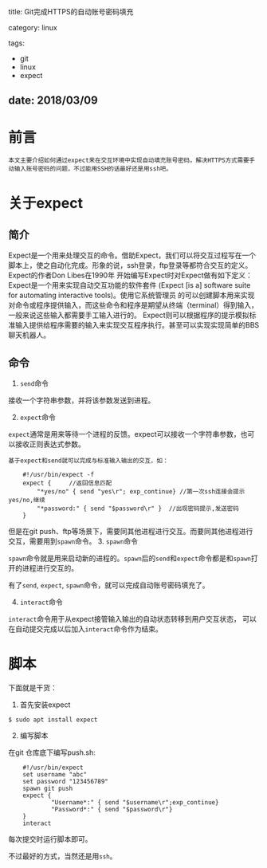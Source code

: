 title: Git完成HTTPS的自动账号密码填充

category: linux

tags:
 - git
 - linux
 - expect

date: 2018/03/09
---

# 前言

    本文主要介绍如何通过expect来在交互环境中实现自动填充账号密码，解决HTTPS方式需要手动输入账号密码的问题，不过能用SSH的话最好还是用ssh吧。

<!--more-->

# 关于expect

## 简介

Expect是一个用来处理交互的命令。借助Expect，我们可以将交互过程写在一个脚本上，使之自动化完成。形象的说，ssh登录，ftp登录等都符合交互的定义。Expect的作者Don Libes在1990年 开始编写Expect时对Expect做有如下定义：Expect是一个用来实现自动交互功能的软件套件 (Expect [is a] software suite for automating interactive tools)。使用它系统管理员 的可以创建脚本用来实现对命令或程序提供输入，而这些命令和程序是期望从终端（terminal）得到输入，一般来说这些输入都需要手工输入进行的。 Expect则可以根据程序的提示模拟标准输入提供给程序需要的输入来实现交互程序执行。甚至可以实现实现简单的BBS聊天机器人。 

## 命令

1. ``send``命令
 
 接收一个字符串参数，并将该参数发送到进程。

2. ``expect``命令

``expect``通常是用来等待一个进程的反馈。expect可以接收一个字符串参数，也可以接收正则表达式参数。

    基于expect和send就可以完成与标准输入输出的交互，如：
```shell
    #!/usr/bin/expect -f 
    expect {     //返回信息匹配 
        "*yes/no" { send "yes\r"; exp_continue} //第一次ssh连接会提示yes/no,继续 
        "*password:" { send "$password\r" }  //出现密码提示,发送密码 
    } 
```
但是在git push、ftp等场景下，需要同其他进程进行交互。而要同其他进程进行交互，需要用到``spawn``命令。
3. ``spawn``命令

``spawn``命令就是用来启动新的进程的。``spawn``后的``send``和``expect``命令都是和``spawn``打开的进程进行交互的。

有了``send``, ``expect``, ``spawn``命令，就可以完成自动账号密码填充了。

4. ``interact``命令

``interact``命令用于从expect接管输入输出的自动状态转移到用户交互状态， 可以在自动提交完成以后加入``interact``命令作为结束。

# 脚本

下面就是干货：
1. 首先安装expect

```shell
$ sudo apt install expect
```

2. 编写脚本

在git 仓库底下编写push.sh:
```shell
    #!/usr/bin/expect
    set username "abc"
    set password "123456789"
    spawn git push
    expect {
            "Username*:" { send "$username\r";exp_continue}
            "Password*:" { send "$password\r"}
    }
    interact
```
每次提交时运行脚本即可。

不过最好的方式，当然还是用``ssh``。
